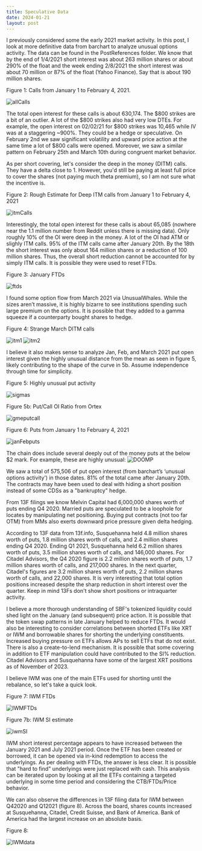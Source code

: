 ```yaml
---
title: Speculative Data
date: 2024-01-21
layout: post
---
```


I previously considered some the early 2021 market activity.
In this post, I look at more definitive data from barchart to analyze unusual options activity.
The data can be found in the PostReferences folder. 
We know that by the end of 1/4/2021 short interest was about 263 million shares or about 290% of the float and the week ending 2/8/2021 the short interest was about 70 million or 87% of the float (Yahoo Finance). 
Say that is about 190 million shares. 

Figure 1: Calls from January 1 to February 4, 2021.

![allCalls](/assets/images/allCallsJan.png)

The total open interest for these calls is about 630,174. 
The $800 strikes are a bit of an outlier.
A lot of the $800 strikes also had very low DTEs.
For example, the open interest on 02/02/21 for $800 strikes was 10,465 while IV was at a staggering ~900%.
They could be a hedge or speculative. 
On February 2nd we saw significant volatility and upward price action at the same time a lot of $800 calls were opened.
Moreover, we saw a similar pattern on February 25th and March 10th during congruent market behavior. 

As per short covering, let's consider the deep in the money (DITM) calls.
They have a delta close to 1. 
However, you'd still be paying at least full price to cover the shares (not paying much theta premium), so I am not sure what the incentive is. 

Figure 2: Rough Estimate for Deep ITM calls from January 1 to February 4, 2021

![itmCalls](/assets/images/itmCallsJan.png)

Interestingly, the total open interest for these calls is about 65,085 (nowhere near the 1.1 million number from Reddit unless there is missing data).
Only roughly 10% of the OI were deep in the money.
A lot of the OI had ATM or slighly ITM calls.
95% of the ITM calls came after January 20th.
By the 18th the short interest was only about 164 million shares or a reduction of 100 million shares.
Thus, the overall short reduction cannot be accounted for by simply ITM calls.
It is possible they were used to reset FTDs.

Figure 3: January FTDs

![ftds](/assets/images/FTDs.png)

I found some option flow from March 2021 via UnusualWhales. While the sizes aren’t massive, it is highly bizarre to see institutions spending such large premium on the options. It is possible that they added to a gamma squeeze if a counterparty bought shares to hedge. 

Figure 4: Strange March DITM calls

![itm1](/assets/images/itm1.png)
![itm2](/assets/images/itm2.png)


I believe it also makes sense to analyze Jan, Feb, and March 2021 put open interest given the highly unusual distance from the mean as seen in figure 5, likely contributing to the shape of the curve in 5b. 
Assume independence through time for simplicity.

Figure 5: Highly unusual put activity

![sigmas](/assets/images/sigmas.png)

Figure 5b: Put/Call OI Ratio from Ortex

![gmeputcall](/assets/images/gmeputcall.png)

Figure 6: Puts from January 1 to February 4, 2021

![janFebputs](/assets/images/janFebputs.png)

The chain does include several deeply out of the money puts at the below $2 mark. 
For example, these are highly unusual:
![DOOMP](/assets/images/DOOMP.png)

We saw a total of 575,506 of put open interest (from barchart’s ‘unusual options activity’) in those dates.
81% of the total came after January 20th. 
The contracts may have been used to deal with hiding a short position instead of some CDSs as a "bankruptcy" hedge.

From 13F filings we know Melvin Capital had 6,000,000 shares worth of puts ending Q4 2020.
Married puts are speculated to be a loophole for locates by manipulating net positioning.
Buying put contracts (not too far OTM) from MMs also exerts downward price pressure given delta hedging. 

According to 13F data from 13f.info, Susquehanna held 4.8 million shares worth of puts, 1.8 million shares worth of calls, and 2.4 million shares ending Q4 2020. 
Ending Q1 2021, Susquehanna held 6.2 million shares worth of puts, 3.5 million shares worth of calls, and 146,000 shares. 
For Citadel Advisors, the Q4 2020 figure is 2.2 million shares worth of puts, 1.7 million shares worth of calls, and 217,000 shares. 
In the next quarter, Citadel's figures are 3.2 million shares worth of puts, 2.2 million shares worth of calls, and 22,000 shares. 
It is very interesting that total option positions increased despite the sharp reduction in short interest over the quarter. 
Keep in mind 13Fs don't show short positions or intraquarter activity.

I believe a more thorough understanding of SBF's tokenized liquidity could shed light on the January (and subsequent) price action.
It is possible that the token swap patterns in late January helped to reduce FTDs.
It would also be interesting to consider correlations between shorted ETFs like XRT or IWM and borrowable shares for shorting the underlying constituents.
Increased buying pressure on ETFs allows APs to sell ETFs that do not exist. 
There is also a create-to-lend mechanism. 
It is possible that some covering in addition to ETF manipulation could have contributed to the SI% reduction. 
Citadel Advisors and Susquehanna have some of the largest XRT positions as of November of 2023.

I believe IWM was one of the main ETFs used for shorting until the rebalance, so let's take a quick look. 

Figure 7: IWM FTDs

![IWMFTDs](/assets/images/IWMFTDs.png)

Figure 7b: IWM SI estimate

![iwmSI](/assets/images/iwmSI.png)

IWM short interest percentage appears to have increased between the January 2021 and July 2021 period.
Once the ETF has been created or borrowed, it can be opened via in-kind redemption to access the underlyings.
As per dealing with FTDs, the answer is less clear. 
It is possible that "hard to find" underlyings were just replaced with cash.
This analysis can be iterated upon by looking at all the ETFs containing a targeted underlying in some time period and considering the CTB/FTDs/Price behavior.

We can also observe the differences in 13F filing data for IWM between Q42020 and Q12021 (figure 8). 
Across the board, shares counts increased at Susquehanna, Citadel, Credit Suisse, and Bank of America. 
Bank of America had the largest increase on an absolute basis.

Figure 8:

![IWMdata](/assets/images/IWM13Fs.png)


